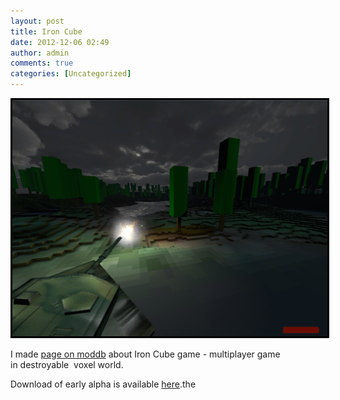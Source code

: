 ```yaml
---
layout: post
title: Iron Cube
date: 2012-12-06 02:49
author: admin
comments: true
categories: [Uncategorized]
---
```

<a href="/images/uploads/2012/12/main_screen.2.png"><img class="alignnone  wp-image-350" style="border: 3px solid black;" title="main_screen.2" src="/images/uploads/2012/12/main_screen.2.png" alt="" width="700" /></a>

I made <a href="http://www.moddb.com/games/iron-cube/">page on moddb</a> about Iron Cube game - multiplayer game in destroyable  voxel world.

Download of early alpha is available <a href="http://www.moddb.com/games/iron-cube/downloads">here</a>.the
